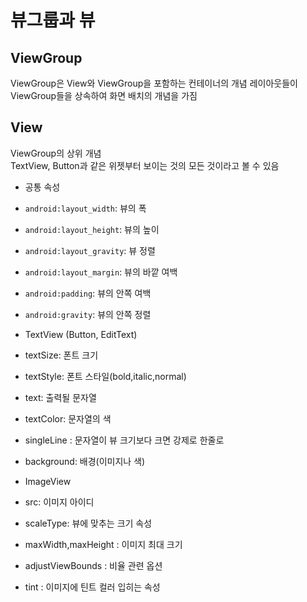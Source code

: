 # 뷰그룹과 뷰

## ViewGroup

ViewGroup은 View와 ViewGroup을 포함하는 컨테이너의 개념
레이아웃들이 ViewGroup들을 상속하여 화면 배치의 개념을 가짐  

## View

ViewGroup의 상위 개념  
TextView, Button과 같은 위젯부터 보이는 것의 모든 것이라고 볼 수 있음

- 공통 속성
 - `android:layout_width`: 뷰의 폭
 - `android:layout_height`: 뷰의 높이
 - `android:layout_gravity`: 뷰 정렬
 - `android:layout_margin`: 뷰의 바깥 여백
 - `android:padding`: 뷰의 안쪽 여백
 - `android:gravity`: 뷰의 안쪽 정렬

- TextView (Button, EditText)
 - textSize: 폰트 크기
 - textStyle: 폰트 스타일(bold,italic,normal)
 - text: 출력될 문자열
 - textColor: 문자열의 색
 - singleLine : 문자열이 뷰 크기보다 크면 강제로 한줄로
 - background: 배경(이미지나 색)

- ImageView
 - src: 이미지 아이디
 - scaleType: 뷰에 맞추는 크기 속성
 - maxWidth,maxHeight : 이미지 최대 크기
 - adjustViewBounds : 비율 관련 옵션
 - tint : 이미지에 틴트 컬러 입히는 속성



